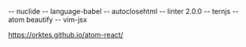 -- nuclide
-- language-babel
-- autoclosehtml
-- linter 2.0.0
-- ternjs
-- atom beautify
-- vim-jsx


https://orktes.github.io/atom-react/
